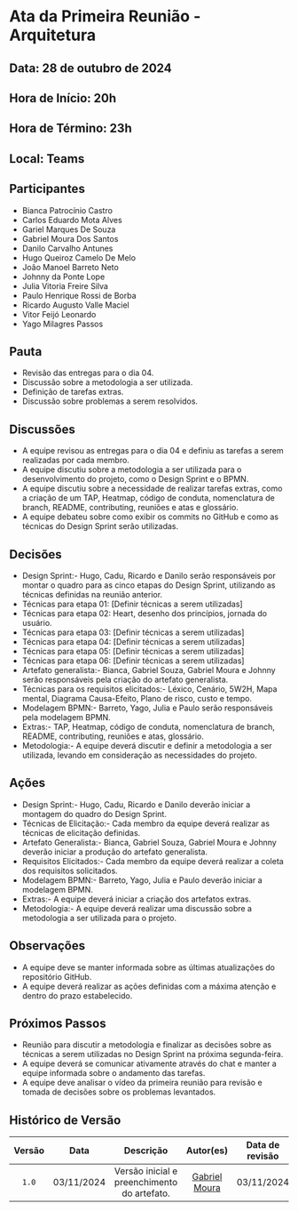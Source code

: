 # Ata da Primeira Reunião - Arquitetura

## Data: 28 de outubro de 2024

## Hora de Início: 20h

## Hora de Término: 23h

## Local: Teams

## Participantes

- Bianca Patrocínio Castro
- Carlos Eduardo Mota Alves
- Gariel Marques De Souza
- Gabriel Moura Dos Santos
- Danilo Carvalho Antunes
- Hugo Queiroz Camelo De Melo
- João Manoel Barreto Neto
- Johnny da Ponte Lope
- Julia Vitoria Freire Silva
- Paulo Henrique Rossi de Borba
- Ricardo Augusto Valle Maciel
- Vitor Feijó Leonardo
- Yago Milagres Passos

## Pauta

- Revisão das entregas para o dia 04.
- Discussão sobre a metodologia a ser utilizada.
- Definição de tarefas extras.
- Discussão sobre problemas a serem resolvidos.

## Discussões

- A equipe revisou as entregas para o dia 04 e definiu as tarefas a serem realizadas por cada membro.
- A equipe discutiu sobre a metodologia a ser utilizada para o desenvolvimento do projeto, como o Design Sprint e o BPMN.
- A equipe discutiu sobre a necessidade de realizar tarefas extras, como a criação de um TAP, Heatmap, código de conduta, nomenclatura de branch, README, contributing, reuniões e atas e glossário.
- A equipe debateu sobre como exibir os commits no GitHub e como as técnicas do Design Sprint serão utilizadas.

## Decisões

- Design Sprint:- Hugo, Cadu, Ricardo e Danilo serão responsáveis por montar o quadro para as cinco etapas do Design Sprint, utilizando as técnicas definidas na reunião anterior.
- Técnicas para etapa 01: [Definir técnicas a serem utilizadas]
- Técnicas para etapa 02:  Heart, desenho dos princípios, jornada do usuário.
- Técnicas para etapa 03: [Definir técnicas a serem utilizadas]
- Técnicas para etapa 04: [Definir técnicas a serem utilizadas]
- Técnicas para etapa 05: [Definir técnicas a serem utilizadas]
- Técnicas para etapa 06: [Definir técnicas a serem utilizadas]
- Artefato generalista:- Bianca, Gabriel Souza, Gabriel Moura e Johnny serão responsáveis pela criação do artefato generalista.
- Técnicas para os requisitos elicitados:- Léxico, Cenário, 5W2H, Mapa mental, Diagrama Causa-Efeito, Plano de risco, custo e tempo.
- Modelagem BPMN:- Barreto, Yago, Julia e Paulo serão responsáveis pela modelagem BPMN.
- Extras:- TAP, Heatmap, código de conduta, nomenclatura de branch, README, contributing, reuniões e atas, glossário.
- Metodologia:- A equipe deverá discutir e definir a metodologia a ser utilizada, levando em consideração as necessidades do projeto.

## Ações

- Design Sprint:- Hugo, Cadu, Ricardo e Danilo deverão iniciar a montagem do quadro do Design Sprint.
- Técnicas de Elicitação:- Cada membro da equipe deverá realizar as técnicas de elicitação definidas.
- Artefato Generalista:- Bianca, Gabriel Souza, Gabriel Moura e Johnny deverão iniciar a produção do artefato generalista.
- Requisitos Elicitados:-  Cada membro da equipe deverá realizar a coleta dos requisitos solicitados.
- Modelagem BPMN:- Barreto, Yago, Julia e Paulo deverão iniciar a modelagem BPMN.
- Extras:- A equipe deverá iniciar a criação dos artefatos extras.
- Metodologia:- A equipe deverá realizar uma discussão sobre a metodologia a ser utilizada para o projeto.

## Observações

- A equipe deve se manter informada sobre as últimas atualizações do repositório GitHub.
- A equipe deverá realizar as ações definidas com a máxima atenção e dentro do prazo estabelecido.

## Próximos Passos

- Reunião para discutir a metodologia e finalizar as decisões sobre as técnicas a serem utilizadas no Design Sprint na próxima segunda-feira.
- A equipe deverá se comunicar ativamente através do chat e manter a equipe informada sobre o andamento das tarefas.
- A equipe deve analisar o vídeo da primeira reunião para revisão e tomada de decisões sobre os problemas levantados.

## Histórico de Versão

| Versão | Data | Descrição | Autor(es) | Data de revisão | Revisor(es) |
| :-: | :-: | :-: | :-: | :-: | :-: |
| `1.0` | 03/11/2024 | Versão inicial e preenchimento do artefato. | [Gabriel Moura](https://github.com/thegm445) | 03/11/2024 | [Vitor Feijó](https://github.com/vitorfleonardo) |
